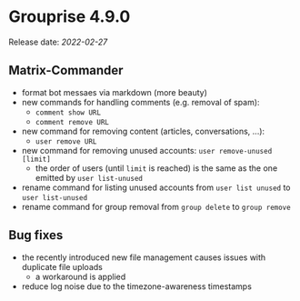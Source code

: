 # Grouprise 4.9.0

Release date: *2022-02-27*

## Matrix-Commander

* format bot messaes via markdown (more beauty)
* new commands for handling comments (e.g. removal of spam):
    * `comment show URL`
    * `comment remove URL`
* new command for removing content (articles, conversations, ...):
    * `user remove URL`
* new command for removing unused accounts: `user remove-unused [limit]`
    * the order of users (until `limit` is reached) is the same as the one emitted by `user list-unused`
* rename command for listing unused accounts from `user list unused` to `user list-unused`
* rename command for group removal from `group delete` to `group remove`


## Bug fixes

* the recently introduced new file management causes issues with duplicate file uploads
    * a workaround is applied
* reduce log noise due to the timezone-awareness timestamps
